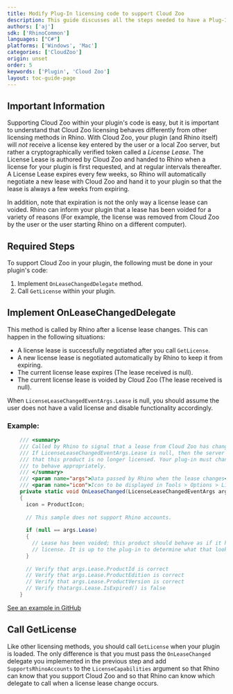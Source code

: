 ```yaml
---
title: Modify Plug-In licensing code to support Cloud Zoo
description: This guide discusses all the steps needed to have a Plug-In support Cloud Zoo.
authors: ['aj']
sdk: ['RhinoCommon']
languages: ["C#"]
platforms: ['Windows', 'Mac']
categories: ['CloudZoo']
origin: unset
order: 5
keywords: ['Plugin', 'Cloud Zoo']
layout: toc-guide-page
---
```



## Important Information

Supporting Cloud Zoo within your plugin's code is easy, but it is important to understand that Cloud Zoo licensing behaves differently from other licensing methods in Rhino. With Cloud Zoo, your plugin (and Rhino itself) will _not_ receive a license key entered by the user or a local Zoo server, but rather a cryptographically verified token called a _License Lease_. The License Lease is authored by Cloud Zoo and handed to Rhino when a license for your plugin is first requested, and at regular intervals thereafter. A License Lease expires every few weeks, so Rhino will automatically negotiate a new lease with Cloud Zoo and hand it to your plugin so that the lease is always a few weeks from expiring.

In addition, note that expiration is not the only way a license lease can voided. Rhino can inform your plugin that a lease has been voided for a variety of reasons (For example, the license was removed from Cloud Zoo by the user or the user starting Rhino on a different computer). 

## Required Steps

To support Cloud Zoo in your plugin, the following must be done in your plugin's code:

1. Implement `OnLeaseChangedDelegate` method.
2. Call `GetLicense` within your plugin.


## Implement OnLeaseChangedDelegate

This method is called by Rhino after a license lease changes. This can happen in the following situations:
- A license lease is successfully negotiated after you call `GetLicense`.
- A new license lease is negotiated automatically by Rhino to keep it from expiring.
- The current license lease expires (The lease received is null).
- The current license lease is voided by Cloud Zoo (The lease received is null).

When `LicenseLeaseChangedEventArgs.Lease` is null, you should assume the user does not have a valid license and disable functionality accordingly.

### Example:

```c#
	/// <summary>
	/// Called by Rhino to signal that a lease from Cloud Zoo has changed. 
	/// If LicenseLeaseChangedEventArgs.Lease is null, then the server has signaled
	/// that this product is no longer licensed. Your plug-in must change behavior 
	/// to behave appropriately.
	/// </summary>
	/// <param name="args">Data passed by Rhino when the lease changes</param>
	/// <param name="icon">Icon to be displayed in Tools > Options > Licenses for this lease.</param>
	private static void OnLeaseChanged(LicenseLeaseChangedEventArgs args, out System.Drawing.Icon icon)
	{
	  icon = ProductIcon;
	
	  // This sample does not support Rhino accounts.
	
	  if (null == args.Lease)
	  {
	    // Lease has been voided; this product should behave as if it has no
	    // license. It is up to the plug-in to determine what that looks like.
	  }
	
	  // Verify that args.Lease.ProductId is correct
	  // Verify that args.Lease.ProductEdition is correct
	  // Verify that args.Lease.ProductVersion is correct
	  // Verify thatargs.Lease.IsExpired() is false
	}
```

[See an example in GitHub](https://github.com/mcneel/rhino-developer-samples/blob/e24bb79e8e3954952826111185db4ce7f96ecd65/rhinocommon/cs/SampleCsWithLicense/SampleCsWithLicensePlugIn.cs#L166)


## Call GetLicense

Like other licensing methods, you should call `GetLicense` when your plugin is loaded. The only difference is that you must pass the `OnLeaseChanged` delegate you implemented in the previous step and add `SupportsRhinoAccounts` to the `LicenseCapabilities` argument so that Rhino can know that you support Cloud Zoo and so that Rhino can know which delegate to call when a license lease change occurs.